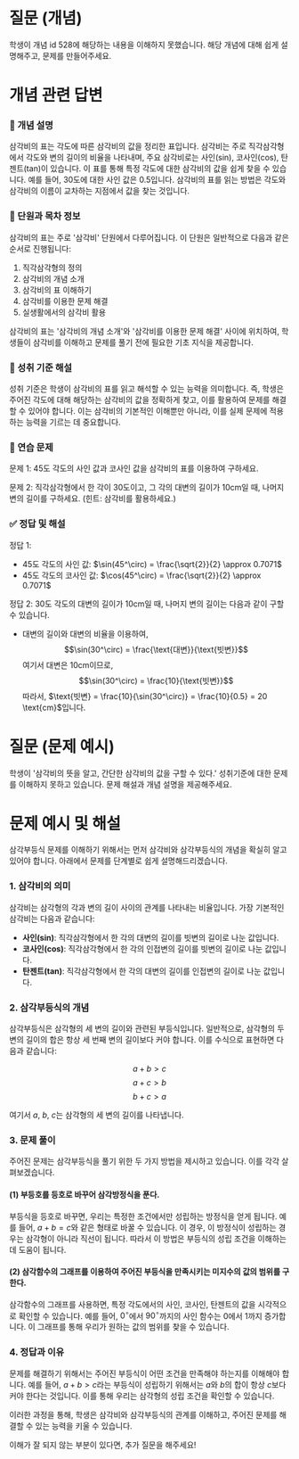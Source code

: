 # 질문 (개념)

학생이 개념 id 528에 해당하는 내용을 이해하지 못했습니다. 해당 개념에 대해 쉽게 설명해주고, 문제를 만들어주세요.

# 개념 관련 답변

### 🧠 개념 설명
삼각비의 표는 각도에 따른 삼각비의 값을 정리한 표입니다. 삼각비는 주로 직각삼각형에서 각도와 변의 길이의 비율을 나타내며, 주요 삼각비로는 사인(sin), 코사인(cos), 탄젠트(tan)이 있습니다. 이 표를 통해 특정 각도에 대한 삼각비의 값을 쉽게 찾을 수 있습니다. 예를 들어, 30도에 대한 사인 값은 0.5입니다. 삼각비의 표를 읽는 방법은 각도와 삼각비의 이름이 교차하는 지점에서 값을 찾는 것입니다.

### 📘 단원과 목차 정보
삼각비의 표는 주로 '삼각비' 단원에서 다루어집니다. 이 단원은 일반적으로 다음과 같은 순서로 진행됩니다:
1. 직각삼각형의 정의
2. 삼각비의 개념 소개
3. 삼각비의 표 이해하기
4. 삼각비를 이용한 문제 해결
5. 실생활에서의 삼각비 활용

삼각비의 표는 '삼각비의 개념 소개'와 '삼각비를 이용한 문제 해결' 사이에 위치하여, 학생들이 삼각비를 이해하고 문제를 풀기 전에 필요한 기초 지식을 제공합니다.

### 🎯 성취 기준 해설
성취 기준은 학생이 삼각비의 표를 읽고 해석할 수 있는 능력을 의미합니다. 즉, 학생은 주어진 각도에 대해 해당하는 삼각비의 값을 정확하게 찾고, 이를 활용하여 문제를 해결할 수 있어야 합니다. 이는 삼각비의 기본적인 이해뿐만 아니라, 이를 실제 문제에 적용하는 능력을 기르는 데 중요합니다.

### 🧩 연습 문제
문제 1: 45도 각도의 사인 값과 코사인 값을 삼각비의 표를 이용하여 구하세요.

문제 2: 직각삼각형에서 한 각이 30도이고, 그 각의 대변의 길이가 10cm일 때, 나머지 변의 길이를 구하세요. (힌트: 삼각비를 활용하세요.)

### ✅ 정답 및 해설
정답 1: 
- 45도 각도의 사인 값: $\sin(45^\circ) = \frac{\sqrt{2}}{2} \approx 0.7071$
- 45도 각도의 코사인 값: $\cos(45^\circ) = \frac{\sqrt{2}}{2} \approx 0.7071$

정답 2: 
30도 각도의 대변의 길이가 10cm일 때, 나머지 변의 길이는 다음과 같이 구할 수 있습니다.
- 대변의 길이와 대변의 비율을 이용하여, 
$$\sin(30^\circ) = \frac{\text{대변}}{\text{빗변}}$$
여기서 대변은 10cm이므로,
$$\sin(30^\circ) = \frac{10}{\text{빗변}}$$
따라서, $\text{빗변} = \frac{10}{\sin(30^\circ)} = \frac{10}{0.5} = 20 \text{cm}$입니다.

# 질문 (문제 예시)

학생이 '삼각비의 뜻을 알고, 간단한 삼각비의 값을 구할 수 있다.' 성취기준에 대한 문제를 이해하지 못하고 있습니다. 문제 해설과 개념 설명을 제공해주세요.

# 문제 예시 및 해설

삼각부등식 문제를 이해하기 위해서는 먼저 삼각비와 삼각부등식의 개념을 확실히 알고 있어야 합니다. 아래에서 문제를 단계별로 쉽게 설명해드리겠습니다.

### 1. 삼각비의 의미
삼각비는 삼각형의 각과 변의 길이 사이의 관계를 나타내는 비율입니다. 가장 기본적인 삼각비는 다음과 같습니다:

- **사인(sin)**: 직각삼각형에서 한 각의 대변의 길이를 빗변의 길이로 나눈 값입니다.
- **코사인(cos)**: 직각삼각형에서 한 각의 인접변의 길이를 빗변의 길이로 나눈 값입니다.
- **탄젠트(tan)**: 직각삼각형에서 한 각의 대변의 길이를 인접변의 길이로 나눈 값입니다.

### 2. 삼각부등식의 개념
삼각부등식은 삼각형의 세 변의 길이와 관련된 부등식입니다. 일반적으로, 삼각형의 두 변의 길이의 합은 항상 세 번째 변의 길이보다 커야 합니다. 이를 수식으로 표현하면 다음과 같습니다:

$$
a + b > c
$$
$$
a + c > b
$$
$$
b + c > a
$$

여기서 $a$, $b$, $c$는 삼각형의 세 변의 길이를 나타냅니다.

### 3. 문제 풀이
주어진 문제는 삼각부등식을 풀기 위한 두 가지 방법을 제시하고 있습니다. 이를 각각 살펴보겠습니다.

#### (1) 부등호를 등호로 바꾸어 삼각방정식을 푼다.
부등식을 등호로 바꾸면, 우리는 특정한 조건에서만 성립하는 방정식을 얻게 됩니다. 예를 들어, $a + b = c$와 같은 형태로 바꿀 수 있습니다. 이 경우, 이 방정식이 성립하는 경우는 삼각형이 아니라 직선이 됩니다. 따라서 이 방법은 부등식의 성립 조건을 이해하는 데 도움이 됩니다.

#### (2) 삼각함수의 그래프를 이용하여 주어진 부등식을 만족시키는 미지수의 값의 범위를 구한다.
삼각함수의 그래프를 사용하면, 특정 각도에서의 사인, 코사인, 탄젠트의 값을 시각적으로 확인할 수 있습니다. 예를 들어, $0^\circ$에서 $90^\circ$까지의 사인 함수는 $0$에서 $1$까지 증가합니다. 이 그래프를 통해 우리가 원하는 값의 범위를 찾을 수 있습니다.

### 4. 정답과 이유
문제를 해결하기 위해서는 주어진 부등식이 어떤 조건을 만족해야 하는지를 이해해야 합니다. 예를 들어, $a + b > c$라는 부등식이 성립하기 위해서는 $a$와 $b$의 합이 항상 $c$보다 커야 한다는 것입니다. 이를 통해 우리는 삼각형의 성립 조건을 확인할 수 있습니다.

이러한 과정을 통해, 학생은 삼각비와 삼각부등식의 관계를 이해하고, 주어진 문제를 해결할 수 있는 능력을 키울 수 있습니다. 

이해가 잘 되지 않는 부분이 있다면, 추가 질문을 해주세요!
